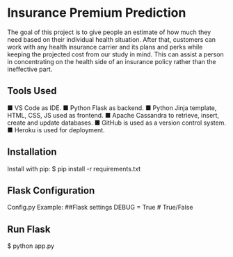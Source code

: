 # Insurance Premium Prediction
The goal of this project is to give people an estimate of how much they need based on their individual health situation. After that, customers can work with any health insurance carrier and its plans and perks while keeping the projected cost from our study in mind. This can assist a person in concentrating on the health side of an insurance policy rather than the ineffective part.

## Tools Used
■ VS Code as IDE.
■ Python Flask as backend.
■ Python Jinja template, HTML, CSS, JS used as frontend.
■ Apache Cassandra to retrieve, insert, create and update databases.
■ GitHub is used as a version control system.
■ Heroku is used for deployment.

## Installation
Install with pip:
$ pip install -r requirements.txt

## Flask Configuration
Config.py
 Example:
  ##Flask settings
  DEBUG = True  # True/False

## Run Flask
$ python app.py
